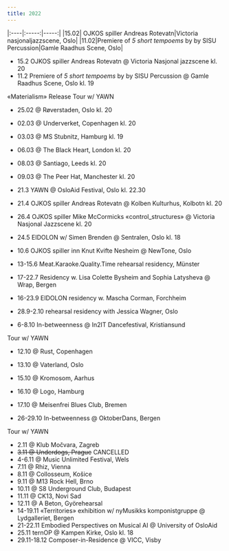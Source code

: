```yaml
---
title: 2022
---
```


|:----|:-----:|-----:|
|15.02| OJKOS spiller Andreas Rotevatn|Victoria nasjonaljazzscene, Oslo|
|11.02|Premiere of _5 short tempoems_ by by SISU Percussion|Gamle Raadhus Scene, Oslo|

- 15.2 OJKOS spiller Andreas Rotevatn @ Victoria Nasjonal jazzscene kl. 20
- 11.2 Premiere of _5 short tempoems_ by by SISU Percussion @ Gamle Raadhus Scene, Oslo kl. 19

«Materialism» Release Tour w/ YAWN
- 25.02 @ Røverstaden, Oslo kl. 20
- 02.03 @ Underverket, Copenhagen kl. 20
- 03.03 @ MS Stubnitz, Hamburg kl. 19
- 06.03 @ The Black Heart, London kl. 20
- 08.03 @ Santiago, Leeds kl. 20 
- 09.03 @ The Peer Hat, Manchester kl. 20
- 21.3 YAWN @ OsloAid Festival, Oslo kl. 22.30

- 21.4 OJKOS spiller Andreas Rotevatn @ Kolben Kulturhus, Kolbotn kl. 20<br>
- 26.4 <span class="calendar-span ojkos">OJKOS</span> spiller Mike McCormicks «control_structures» @ Victoria Nasjonal Jazzscene kl. 20
- 24.5 EIDOLON w/ Simen Brenden @ Sentralen, Oslo kl. 18
- 10.6 OJKOS spiller inn Knut Kvifte Nesheim @ NewTone, Oslo
- 13-15.6 Meat.Karaoke.Quality.Time rehearsal residency, Münster
- 17-22.7 Residency w. Lisa Colette Bysheim and Sophia Latysheva @ Wrap, Bergen
- 16-23.9 EIDOLON residency w. Mascha Corman, Forchheim
- 28.9-2.10 rehearsal residency with Jessica Wagner, Oslo
- 6-8.10 In-betweenness @ In2IT Dancefestival, Kristiansund



Tour w/ YAWN
- 12.10 @ Rust, Copenhagen
- 13.10 @ Vaterland, Oslo
- 15.10 @ Kromosom, Aarhus
- 16.10 @ Logo, Hamburg
- 17.10 @ Meisenfrei Blues Club, Bremen
 
- 26-29.10 In-betweenness @ OktoberDans, Bergen

Tour w/ YAWN
- 2.11 @ Klub Močvara, Zagreb
- ~~3.11 @ Underdogs, Prague~~ CANCELLED 
- 4-6.11 @ Music Unlimited Festival, Wels 
- 7.11 @ Rhiz, Vienna 
- 8.11 @ Collosseum, Košice 
- 9.11 @ M13 Rock Hell, Brno 
- 10.11 @ S8 Underground Club, Budapest 
- 11.11 @ CK13, Novi Sad 
- 12.11 @ A Beton, Györehearsal
- 14-19.11 «Territories» exhibition w/ nyMusikks komponistgruppe @ Lydgalleriet, Bergen 
- 21-22.11 Embodied Perspectives on Musical AI @ University of OsloAid 
- 25.11 ternOP @ Kampen Kirke, Oslo kl. 18 
- 29.11-18.12 Composer-in-Residence @ VICC, Visby

